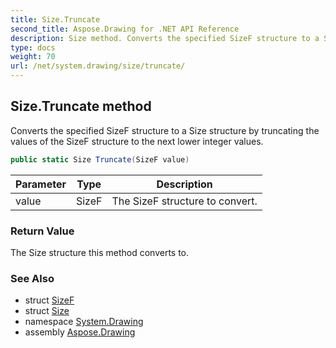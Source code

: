 ```yaml
---
title: Size.Truncate
second_title: Aspose.Drawing for .NET API Reference
description: Size method. Converts the specified SizeF structure to a Size structure by truncating the values of the SizeF structure to the next lower integer values
type: docs
weight: 70
url: /net/system.drawing/size/truncate/
---
```

## Size.Truncate method

Converts the specified SizeF structure to a Size structure by truncating the values of the SizeF structure to the next lower integer values.

```csharp
public static Size Truncate(SizeF value)
```

| Parameter | Type | Description |
| --- | --- | --- |
| value | SizeF | The SizeF structure to convert. |

### Return Value

The Size structure this method converts to.

### See Also

* struct [SizeF](../../sizef/)
* struct [Size](../)
* namespace [System.Drawing](../../size/)
* assembly [Aspose.Drawing](../../../)


